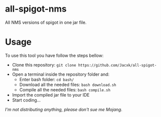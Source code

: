# all-spigot-nms
All NMS versions of spigot in one jar file.

# Usage

To use this tool you have follow the steps bellow:
* Clone this repository: `git clone https://github.com/Jacxk/all-spigot-nms`
* Open a terminal inside the repository folder and:
  * Enter bash folder: `cd bash/`
  * Download all the needed files: `bash download.sh`
  * Compile all the needed files: `bash compile.sh`
* Import the compiled jar file to your IDE
* Start coding...

*I'm not distributing anything, please don't sue me Mojang.*